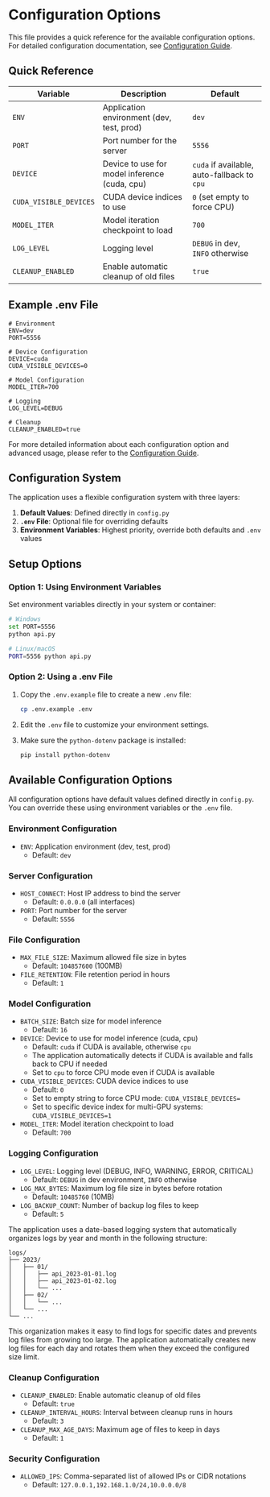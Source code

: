 # Configuration Options

This file provides a quick reference for the available configuration options. For detailed configuration documentation, see [Configuration Guide](docs/configuration.md).

## Quick Reference

| Variable | Description | Default |
|----------|-------------|---------|
| `ENV` | Application environment (dev, test, prod) | `dev` |
| `PORT` | Port number for the server | `5556` |
| `DEVICE` | Device to use for model inference (cuda, cpu) | `cuda` if available, auto-fallback to `cpu` |
| `CUDA_VISIBLE_DEVICES` | CUDA device indices to use | `0` (set empty to force CPU) |
| `MODEL_ITER` | Model iteration checkpoint to load | `700` |
| `LOG_LEVEL` | Logging level | `DEBUG` in dev, `INFO` otherwise |
| `CLEANUP_ENABLED` | Enable automatic cleanup of old files | `true` |

## Example .env File

```env
# Environment
ENV=dev
PORT=5556

# Device Configuration
DEVICE=cuda
CUDA_VISIBLE_DEVICES=0

# Model Configuration
MODEL_ITER=700

# Logging
LOG_LEVEL=DEBUG

# Cleanup
CLEANUP_ENABLED=true
```

For more detailed information about each configuration option and advanced usage, please refer to the [Configuration Guide](docs/configuration.md).

## Configuration System

The application uses a flexible configuration system with three layers:

1. **Default Values**: Defined directly in `config.py`
2. **`.env` File**: Optional file for overriding defaults
3. **Environment Variables**: Highest priority, override both defaults and `.env` values

## Setup Options

### Option 1: Using Environment Variables

Set environment variables directly in your system or container:

```bash
# Windows
set PORT=5556
python api.py

# Linux/macOS
PORT=5556 python api.py
```

### Option 2: Using a .env File

1. Copy the `.env.example` file to create a new `.env` file:

   ```bash
   cp .env.example .env
   ```

2. Edit the `.env` file to customize your environment settings.

3. Make sure the `python-dotenv` package is installed:

   ```bash
   pip install python-dotenv
   ```

## Available Configuration Options

All configuration options have default values defined directly in `config.py`. You can override these using environment variables or the `.env` file.

### Environment Configuration

- `ENV`: Application environment (dev, test, prod)
  - Default: `dev`

### Server Configuration

- `HOST_CONNECT`: Host IP address to bind the server
  - Default: `0.0.0.0` (all interfaces)
- `PORT`: Port number for the server
  - Default: `5556`

### File Configuration

- `MAX_FILE_SIZE`: Maximum allowed file size in bytes
  - Default: `104857600` (100MB)
- `FILE_RETENTION`: File retention period in hours
  - Default: `1`

### Model Configuration

- `BATCH_SIZE`: Batch size for model inference
  - Default: `16`
- `DEVICE`: Device to use for model inference (cuda, cpu)
  - Default: `cuda` if CUDA is available, otherwise `cpu`
  - The application automatically detects if CUDA is available and falls back to CPU if needed
  - Set to `cpu` to force CPU mode even if CUDA is available
- `CUDA_VISIBLE_DEVICES`: CUDA device indices to use
  - Default: `0`
  - Set to empty string to force CPU mode: `CUDA_VISIBLE_DEVICES=`
  - Set to specific device index for multi-GPU systems: `CUDA_VISIBLE_DEVICES=1`
- `MODEL_ITER`: Model iteration checkpoint to load
  - Default: `700`

### Logging Configuration

- `LOG_LEVEL`: Logging level (DEBUG, INFO, WARNING, ERROR, CRITICAL)
  - Default: `DEBUG` in dev environment, `INFO` otherwise
- `LOG_MAX_BYTES`: Maximum log file size in bytes before rotation
  - Default: `10485760` (10MB)
- `LOG_BACKUP_COUNT`: Number of backup log files to keep
  - Default: `5`

The application uses a date-based logging system that automatically organizes logs by year and month in the following structure:

```plaintext
logs/
├── 2023/
│   ├── 01/
│   │   ├── api_2023-01-01.log
│   │   ├── api_2023-01-02.log
│   │   └── ...
│   ├── 02/
│   │   └── ...
│   └── ...
└── ...
```

This organization makes it easy to find logs for specific dates and prevents log files from growing too large. The application automatically creates new log files for each day and rotates them when they exceed the configured size limit.

### Cleanup Configuration

- `CLEANUP_ENABLED`: Enable automatic cleanup of old files
  - Default: `true`
- `CLEANUP_INTERVAL_HOURS`: Interval between cleanup runs in hours
  - Default: `3`
- `CLEANUP_MAX_AGE_DAYS`: Maximum age of files to keep in days
  - Default: `1`

### Security Configuration

- `ALLOWED_IPS`: Comma-separated list of allowed IPs or CIDR notations
  - Default: `127.0.0.1,192.168.1.0/24,10.0.0.0/8`